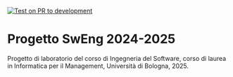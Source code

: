 [![Test on PR to development](https://github.com/RobertoZanolli/progetto-sweng-24-25/actions/workflows/test-on-pr-to-develop.yml/badge.svg)](https://github.com/RobertoZanolli/progetto-sweng-24-25/actions/workflows/test-on-pr-to-develop.yml)
# Progetto SwEng 2024-2025
Progetto di laboratorio del corso di Ingegneria del Software, corso di laurea in Informatica per il Management, Università di Bologna, 2025.
